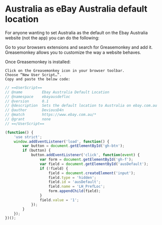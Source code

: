 # Australia as eBay Australia default location

For anyone wanting to set Australia as the default on the Ebay Australia website (not the app) you can do the following:

Go to your browsers extensions and search for Greasemonkey and add it. Greasemonkey allows you to customize the way a website behaves.

Once Greasemonkey is installed:

    Click on the Greasemonkey icon in your browser toolbar.
    Choose “New User Script…”.
    Copy and paste the below code:


```js
// ==UserScript==
// @name         Ebay Australia Default Location
// @namespace    ebayausdefloc
// @version      0.1
// @description  Sets the default location to Australia on ebay.com.au
// @author       DeviousD4n
// @match        https://www.ebay.com.au/*
// @grant        none
// ==/UserScript==

(function() {
    'use strict';
    window.addEventListener('load', function() {
        var button = document.getElementById('gh-btn');
        if (button) {
            button.addEventListener('click', function(event) {
                var form = document.getElementById('gh-f');
                var field = document.getElementById('ausDefault');
                if (!field) {
                    field = document.createElement('input');
                    field.type = 'hidden';
                    field.id = 'ausDefault';
                    field.name = 'LH_PrefLoc';
                    form.appendChild(field);
                }
                field.value = '1'; 
            });
        } 
    });
})();
```
